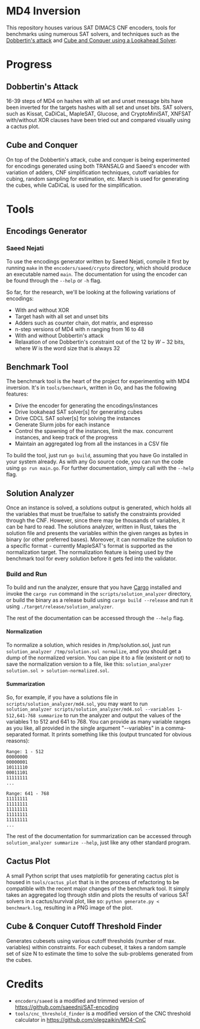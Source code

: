 # MD4 Inversion

This repository houses various SAT DIMACS CNF encoders, tools for benchmarks using numerous SAT solvers, and techniques such as the [Dobbertin's attack](https://link.springer.com/content/pdf/10.1007/3-540-69710-1_19.pdf) and [Cube and Conquer using a Lookahead Solver](https://www.cs.utexas.edu/~marijn/publications/cube.pdf).

# Progress

## Dobbertin's Attack

16-39 steps of MD4 on hashes with all set and unset message bits have been inverted for the targets hashes with all set and unset bits. SAT solvers, such as Kissat, CaDiCaL, MapleSAT, Glucose, and CryptoMiniSAT, XNFSAT with/without XOR clauses have been tried out and compared visually using a cactus plot.

## Cube and Conquer

On top of the Dobbertin's attack, cube and conquer is being experimented for encodings generated using both TRANSALG and Saeed's encoder with variation of adders, CNF simplification techniques, cutoff variables for cubing, random sampling for estimation, etc. March is used for generating the cubes, while CaDiCaL is used for the simplification.

# Tools

## Encodings Generator

### Saeed Nejati

To use the encodings generator written by Saeed Nejati, compile it first by running `make` in the `encoders/saeed/crypto` directory, which should produce an executable named `main`. The documentation for using the encoder can be found through the `--help` or `-h` flag.

So far, for the research, we'll be looking at the following variations of encodings:

- With and without XOR
- Target hash with all set and unset bits
- Adders such as counter chain, dot matrix, and espresso
- n-step versions of MD4 with n ranging from 16 to 48
- With and without Dobbertin's attack
- Relaxation of one Dobbertin's constraint out of the 12 by $W - 32$ bits, where $W$ is the word size that is always 32

## Benchmark Tool

The benchmark tool is the heart of the project for experimenting with MD4 inversion. It's in `tools/benchmark`, written in Go, and has the following features:

- Drive the encoder for generating the encodings/instances
- Drive lookahead SAT solver[s] for generating cubes
- Drive CDCL SAT solver[s] for solving the instances
- Generate Slurm jobs for each instance
- Control the spawning of the instances, limit the max. concurrent instances, and keep track of the progress 
- Maintain an aggregated log from all the instances in a CSV file

To build the tool, just run `go build`, assuming that you have Go installed in your system already. As with any Go source code, you can run the code using `go run main.go`. For further documentation, simply call with the `--help` flag.

## Solution Analyzer

Once an instance is solved, a solutions output is generated, which holds all the variables that must be true/false to satisfy the constraints provided through the CNF. However, since there may be thousands of variables, it can be hard to read. The solutions analyzer, written in Rust, takes the solution file and presents the variables within the given ranges as bytes in binary (or other preferred bases). Moreover, it can normalize the solution to a specific format - currently MapleSAT's format is supported as the normalization target. The normalization feature is being used by the benchmark tool for every solution before it gets fed into the validator.

### Build and Run

To build and run the analyzer, ensure that you have [Cargo](https://doc.rust-lang.org/cargo/) installed and invoke the `cargo run` command in the `scripts/solution_analyzer` directory, or build the binary as a release build using `cargo build --release` and run it using `./target/release/solution_analyzer`.

The rest of the documentation can be accessed through the `--help` flag.

#### Normalization

To normalize a solution, which resides in /tmp/solution.sol, just run `solution_analyzer /tmp/solution.sol normalize`, and you should get a dump of the normalized version. You can pipe it to a file (existent or not) to save the normalization version to a file, like this: `solution_analyzer solution.sol > solution-normalized.sol`.

#### Summarization

So, for example, if you have a solutions file in `scripts/solution_analyzer/md4.sol`, you may want to run `solution_analyzer scripts/solution_analyzer/md4.sol --variables 1-512,641-768 summarize` to run the analyzer and output the values of the variables 1 to 512 and 641 to 768. You can provide as many variable ranges as you like, all provided in the single argument "--variables" in a comma-separated format.  It prints something like this (output truncated for obvious reasons):

```
Range: 1 - 512
00000000
00000001
10111110
00011101
11111111
...

Range: 641 - 768
11111111
11111111
11111111
11111111
11111111
...
```

The rest of the documentation for summarization can be accessed through `solution_analyzer summarize --help`, just like any other standard program.

## Cactus Plot

A small Python script that uses matplotlib for generating cactus plot is housed in `tools/cactus_plot` that is in the process of refactoring to be compatible with the recent major changes of the benchmark tool. It simply takes an aggregated log through stdin and plots the results of various SAT solvers in a cactus/survival plot, like so: `python generate.py < benchmark.log`, resulting in a PNG image of the plot.

## Cube & Conquer Cutoff Threshold Finder

Generates cubesets using various cutoff thresholds (number of max. variables) within constraints. For each cubeset, it takes a random sample set of size N to estimate the time to solve the sub-problems generated from the cubes.

# Credits

- `encoders/saeed` is a modified and trimmed version of https://github.com/saeednj/SAT-encoding
- `tools/cnc_threshold_finder` is a modified version of the CNC threshold calculator in https://github.com/olegzaikin/MD4-CnC
